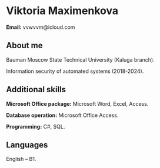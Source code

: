 <!DOCTYPE html>
<html>
<body>
<div class="sidenav">
  <h1>Viktoria Maximenkova</h1>
 </header>
  <b>Email:</b> vvwvvm@icloud.com
  </div>

<div class="main">
  <section>
    <h2>About me</h2>
    <p>Bauman Moscow State Technical University (Kaluga branch).</p>
    <span>Information security of automated systems (2018-2024).</span>
  </section>
  
  <section>
    <h2>Additional skills</h2>
    <p><b>Microsoft Office package:</b> Microsoft Word, Excel, Access.</p>
    <p><b>Database operation:</b> Microsoft Office Access.</p>
    <p><b>Programming:</b> C#, SQL.</p>
  </section>
  
  <section>
    <h2>Languages</h2>
    <p>English – B1.</p>
  </section>
</div>
</body>
</html>
